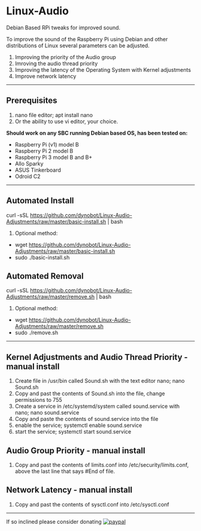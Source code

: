# Linux-Audio
Debian Based RPi tweaks for improved sound.
 
 To improve the sound of the Raspberry Pi using Debian and other distributions of Linux several parameters can be adjusted.
 1) Improving the priority of the Audio group
 2) Imroving the audio thread priority
 3) Improving the latency of the Operating System with Kernel adjustments
 4) Improve network latency
 ______________________________________________________________________________________________________________________________
 ## Prerequisites 
 1) nano file editor; apt install nano
 2) Or the ability to use vi editor, your choice.
 
**Should work on any SBC running Debian based OS, has been tested on:**

- Raspberry Pi (v1) model B
- Raspberry Pi 2 model B
- Raspberry Pi 3 model B and B+
- Allo Sparky
- ASUS Tinkerboard
- Odroid C2
 ______________________________________________________________________________________________________________________________
 ## Automated Install
 curl -sSL https://github.com/dynobot/Linux-Audio-Adjustments/raw/master/basic-install.sh | bash
 
 1) Optional method:
 - wget https://github.com/dynobot/Linux-Audio-Adjustments/raw/master/basic-install.sh
 - sudo ./basic-install.sh
 ## Automated Removal
 curl -sSL https://github.com/dynobot/Linux-Audio-Adjustments/raw/master/remove.sh | bash
 
 1) Optional method:
 - wget https://github.com/dynobot/Linux-Audio-Adjustments/raw/master/remove.sh
 - sudo ./remove.sh
 
 ______________________________________________________________________________________________________________________________
 ## Kernel Adjustments and Audio Thread Priority - manual install
 1) Create file in /usr/bin called Sound.sh with the text editor nano; nano Sound.sh
 2) Copy and past the contents of Sound.sh into the file, change permissions to 755
 3) Create a service in /etc/systemd/system called sound.service with nano; nano sound.service
 4) Copy and paste the contents of sound.service into the file
 5) enable the service; systemctl enable sound.service
 6) start the service; systemctl start sound.service
 
 ## Audio Group Priority - manual install
 1) Copy and past the contents of limits.conf into /etc/security/limits.conf, above the last line that says #End of file.
 
 ## Network Latency - manual install
 1) Copy and past the contents of sysctl.conf into /etc/sysctl.conf


_____________________________________________________________________________________________________________________________
If so inclined please consider donating    [![paypal](https://www.paypalobjects.com/en_US/i/btn/btn_donateCC_LG.gif)](https://www.paypal.com/cgi-bin/webscr?cmd=_donations&business=DE4SMVJMSXC64&item_name=Linux+Audio&currency_code=USD&source=url)
